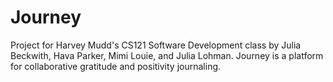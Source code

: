 # Journey
Project for Harvey Mudd's CS121 Software Development class by Julia Beckwith, Hava Parker, Mimi Louie, and Julia Lohman.
Journey is a platform for collaborative gratitude and positivity journaling.
